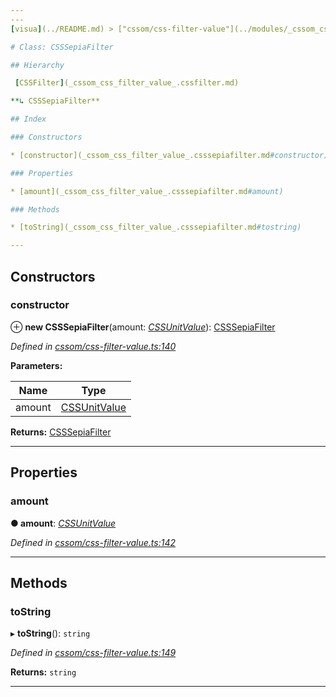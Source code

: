 ```yaml
---
---
[visua](../README.md) > ["cssom/css-filter-value"](../modules/_cssom_css_filter_value_.md) > [CSSSepiaFilter](../classes/_cssom_css_filter_value_.csssepiafilter.md)

# Class: CSSSepiaFilter

## Hierarchy

 [CSSFilter](_cssom_css_filter_value_.cssfilter.md)

**↳ CSSSepiaFilter**

## Index

### Constructors

* [constructor](_cssom_css_filter_value_.csssepiafilter.md#constructor)

### Properties

* [amount](_cssom_css_filter_value_.csssepiafilter.md#amount)

### Methods

* [toString](_cssom_css_filter_value_.csssepiafilter.md#tostring)

---
```


## Constructors

<a id="constructor"></a>

###  constructor

⊕ **new CSSSepiaFilter**(amount: *[CSSUnitValue](_cssom_css_unit_value_.cssunitvalue.md)*): [CSSSepiaFilter](_cssom_css_filter_value_.csssepiafilter.md)

*Defined in [cssom/css-filter-value.ts:140](https://github.com/umbopepato/visua/blob/221e6a0/src/cssom/css-filter-value.ts#L140)*

**Parameters:**

| Name | Type |
| ------ | ------ |
| amount | [CSSUnitValue](_cssom_css_unit_value_.cssunitvalue.md) |

**Returns:** [CSSSepiaFilter](_cssom_css_filter_value_.csssepiafilter.md)

___

## Properties

<a id="amount"></a>

###  amount

**● amount**: *[CSSUnitValue](_cssom_css_unit_value_.cssunitvalue.md)*

*Defined in [cssom/css-filter-value.ts:142](https://github.com/umbopepato/visua/blob/221e6a0/src/cssom/css-filter-value.ts#L142)*

___

## Methods

<a id="tostring"></a>

###  toString

▸ **toString**(): `string`

*Defined in [cssom/css-filter-value.ts:149](https://github.com/umbopepato/visua/blob/221e6a0/src/cssom/css-filter-value.ts#L149)*

**Returns:** `string`

___

